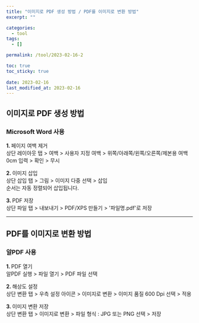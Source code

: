 ```yaml
---
title: "이미지로 PDF 생성 방법 / PDF를 이미지로 변환 방법"
excerpt: ""

categories:
  - tool
tags:
  - []

permalink: /tool/2023-02-16-2

toc: true
toc_sticky: true
 
date: 2023-02-16
last_modified_at: 2023-02-16
---
```


## 이미지로 PDF 생성 방법

### Microsoft Word 사용

<b>1. </b>페이지 여백 제거  
상단 레이아웃 탭 > 여백 > 사용자 지정 여백 > 위쪽/아래쪽/왼쪽/오른쪽/제본용 여백 0cm 입력 > 확인 > 무시

<b>2. </b>이미지 삽입  
상단 삽입 탭 > 그림 > 이미지 다중 선택 > 삽입  
순서는 자동 정렬되어 삽입됩니다.

<b>3. </b>PDF 저장  
상단 파일 탭 > 내보내기 > PDF/XPS 만들기 > '파일명.pdf'로 저장

---

## PDF를 이미지로 변환 방법

### 알PDF 사용

<b>1. </b>PDF 열기  
알PDF 실행 > 파일 열기 > PDF 파일 선택

<b>2. </b>해상도 설정  
상단 변환 탭 > 우측 설정 아이콘 > 이미지로 변환 > 이미지 품질 600 Dpi 선택 > 적용

<b>3. </b>이미지 변환 저장  
상단 변환 탭 > 이미지로 변환 > 파일 형식 : JPG 또는 PNG 선택 > 저장
